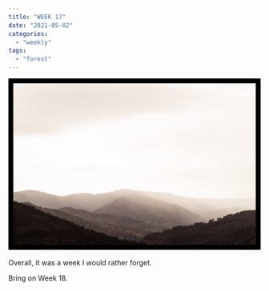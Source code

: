 ```yaml
---
title: "WEEK 17"
date: "2021-05-02"
categories: 
  - "weekly"
tags: 
  - "forest"
---
```


![20191008-DSC06357-ILCE-7R.jpg](/assets/images/0ff52-20191008-dsc06357-ilce-7r.jpg)

Overall, it was a week I would rather forget.

Bring on Week 18.
